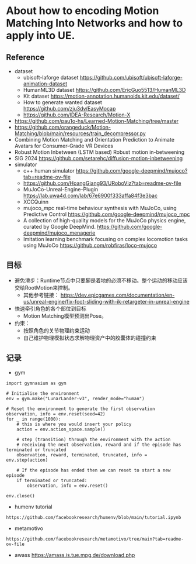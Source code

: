 # About how to encoding Motion Matching Into Networks and how to apply into UE.

## Reference
- dataset
  - ubisoft-laforge dataset https://github.com/ubisoft/ubisoft-laforge-animation-dataset
  - HumanML3D dataset https://github.com/EricGuo5513/HumanML3D
  - Kit dataset https://motion-annotation.humanoids.kit.edu/dataset/
  - How to generate wanted dataset https://github.com/zju3dv/EasyMocap
  - https://github.com/IDEA-Research/Motion-X
- https://github.com/pau1o-hs/Learned-Motion-Matching/tree/master
- https://github.com/orangeduck/Motion-Matching/blob/main/resources/train_decompressor.py
- Combining Motion Matching and Orientation Prediction to Animate Avatars for Consumer-Grade VR Devices
- Robust Motion Inbetween (LSTM based) Robust motion in-betweening
- SIG 2024 https://github.com/setarehc/diffusion-motion-inbetweening
- simulator
  - c++ human simulator https://github.com/google-deepmind/mujoco?tab=readme-ov-file
  - https://github.com/HoangGiang93/URoboViz?tab=readme-ov-file
  - MuJoCo-Unreal-Engine-Plugin https://lab.uwa4d.com/lab/67e6900f333affa84f3e3bac
  - XCCQuinn
  - mujoco_mpc real-time behaviour synthesis with MuJoCo, using Predictive Control https://github.com/google-deepmind/mujoco_mpc
  - A collection of high-quality models for the MuJoCo physics engine, curated by Google DeepMind. https://github.com/google-deepmind/mujoco_menagerie
  - Imitation learning benchmark focusing on complex locomotion tasks using MuJoCo  https://github.com/robfiras/loco-mujoco
## 目标
- 避免滑步：Runtime节点中只要脚是着地的必须不移动。整个运动的移动应该交给RootMotion来控制。
  - 其他参考链接： https://dev.epicgames.com/documentation/en-us/unreal-engine/fix-foot-sliding-with-ik-retargeter-in-unreal-engine
- 快速牵引角色的各个部位到目标
  - Motion Matching模型预测出Pose。
- 约束：
  - 按照角色的关节物理约束运动
  - 自己维护物理模拟状态求解物理资产中的胶囊体的碰撞约束

## 记录
- gym
```
import gymnasium as gym

# Initialise the environment
env = gym.make("LunarLander-v3", render_mode="human")

# Reset the environment to generate the first observation
observation, info = env.reset(seed=42)
for _ in range(1000):
    # this is where you would insert your policy
    action = env.action_space.sample()

    # step (transition) through the environment with the action
    # receiving the next observation, reward and if the episode has terminated or truncated
    observation, reward, terminated, truncated, info = env.step(action)

    # If the episode has ended then we can reset to start a new episode
    if terminated or truncated:
        observation, info = env.reset()

env.close()
```

- humenv tutorial
```
https://github.com/facebookresearch/humenv/blob/main/tutorial.ipynb
```

- metamotivo
```
https://github.com/facebookresearch/metamotivo/tree/main?tab=readme-ov-file
```

- awass
https://amass.is.tue.mpg.de/download.php


